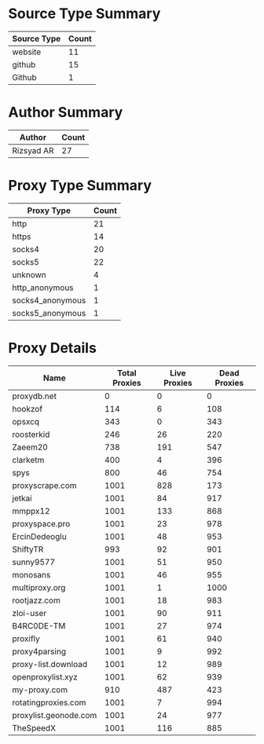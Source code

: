 # Source Type Summary

| Source Type | Count |
|-------------|-------|
| website | 11 |
| github | 15 |
| Github | 1 |


# Author Summary

| Author | Count |
|--------|-------|
| Rizsyad AR | 27 |


# Proxy Type Summary

| Proxy Type | Count |
|------------|-------|
| http | 21 |
| https | 14 |
| socks4 | 20 |
| socks5 | 22 |
| unknown | 4 |
| http_anonymous | 1 |
| socks4_anonymous | 1 |
| socks5_anonymous | 1 |


# Proxy Details

| Name | Total Proxies | Live Proxies | Dead Proxies |
|------|---------------|--------------|---------------|
| proxydb.net | 0 | 0 | 0 |
| hookzof | 114 | 6 | 108 |
| opsxcq | 343 | 0 | 343 |
| roosterkid | 246 | 26 | 220 |
| Zaeem20 | 738 | 191 | 547 |
| clarketm | 400 | 4 | 396 |
| spys | 800 | 46 | 754 |
| proxyscrape.com | 1001 | 828 | 173 |
| jetkai | 1001 | 84 | 917 |
| mmppx12 | 1001 | 133 | 868 |
| proxyspace.pro | 1001 | 23 | 978 |
| ErcinDedeoglu | 1001 | 48 | 953 |
| ShiftyTR | 993 | 92 | 901 |
| sunny9577 | 1001 | 51 | 950 |
| monosans | 1001 | 46 | 955 |
| multiproxy.org | 1001 | 1 | 1000 |
| rootjazz.com | 1001 | 18 | 983 |
| zloi-user | 1001 | 90 | 911 |
| B4RC0DE-TM | 1001 | 27 | 974 |
| proxifly | 1001 | 61 | 940 |
| proxy4parsing | 1001 | 9 | 992 |
| proxy-list.download | 1001 | 12 | 989 |
| openproxylist.xyz | 1001 | 62 | 939 |
| my-proxy.com | 910 | 487 | 423 |
| rotatingproxies.com | 1001 | 7 | 994 |
| proxylist.geonode.com | 1001 | 24 | 977 |
| TheSpeedX | 1001 | 116 | 885 |
